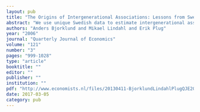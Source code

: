 ```yaml
---
layout: pub
title: "The Origins of Intergenerational Associations: Lessons from Swedish Adoption Data"
abstract: "We use unique Swedish data to estimate intergenerational associations between adoptees and their biological and adoptive parents. We argue that the impact from biological parents captures broad pre-birth factors, including genes and prenatal environment, and the impact from adoptive parents represents broad post-birth factors, such as childhood environment, for the intergenerational association in education and income. We find that both pre- and post-birth factors contribute to intergenerational transmissions, and that pre-birth factors are more important for mother’s education and less important for father’s income. We also find some evidence for a positive interaction effect between post-birth environment and pre-birth factors. rn"
authors: "Anders Bjorklund and Mikael Lindahl and Erik Plug"
year: "2006"
journal: "Quarterly Journal of Economics"
volume: "121"
number: "3"
pages: "999-1028"
type: "article"
booktitle: ""
editor: ""
publisher: ""
institution: ""
pdf: "http://www.economists.nl/files/20130411-BjorklundLindahlPlugQJE2006.pdf"
date: 2017-03-05
category: pub
---
```

